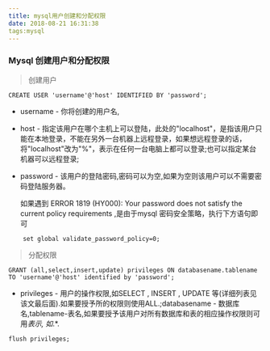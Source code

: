```yaml
---
title: mysql用户创建和分配权限
date: 2018-08-21 16:31:38
tags:mysql
---
```



### Mysql 创建用户和分配权限

> 创建用户

```mysql
CREATE USER 'username'@'host' IDENTIFIED BY 'password';
```

- username - 你将创建的用户名,
- host - 指定该用户在哪个主机上可以登陆，此处的"localhost"，是指该用户只能在本地登录，不能在另外一台机器上远程登录，如果想远程登录的话，将"localhost"改为"%"，表示在任何一台电脑上都可以登录;也可以指定某台机器可以远程登录;
- password - 该用户的登陆密码,密码可以为空,如果为空则该用户可以不需要密码登陆服务器。


	如果遇到 ERROR 1819 (HY000): Your password does not satisfy the current policy requirements  ,是由于mysql 密码安全策略，执行下方语句即可

```mysql
	set global validate_password_policy=0;
```

> 分配权限

```mysql
GRANT (all,select,insert,update) privileges ON databasename.tablename TO 'username'@'host' identified by 'password';
```

- privileges - 用户的操作权限,如SELECT , INSERT , UPDATE 等(详细列表见该文最后面).如果要授予所的权限则使用ALL.;databasename - 数据库名,tablename-表名,如果要授予该用户对所有数据库和表的相应操作权限则可用*表示, 如*.*.

```mysql
flush privileges;
```